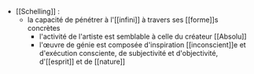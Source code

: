 - [[Schelling]] :
	- la capacité de pénétrer à l'[[infini]] à travers ses [[forme]]s concrètes
      - l'activité de l'artiste est semblable à celle du créateur [[Absolu]]
      - l'œuvre de génie est composée d'inspiration [[inconscient]]e et d'exécution consciente, de subjectivité et d'objectivité, d'[[esprit]] et de [[nature]]